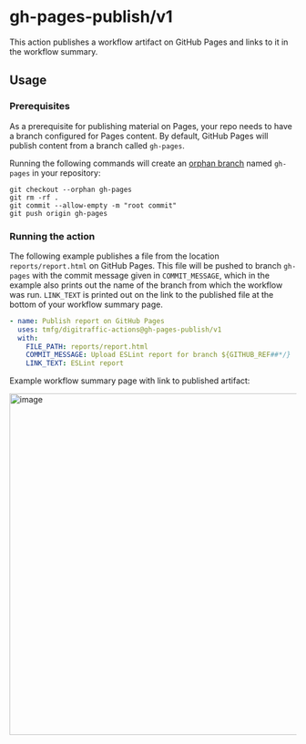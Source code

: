 # gh-pages-publish/v1

This action publishes a workflow artifact on GitHub Pages and links to it in the workflow summary. 

## Usage

### Prerequisites

As a prerequisite for publishing material on Pages, your repo needs to have a branch configured for Pages content. By default, GitHub Pages will publish content from a branch called `gh-pages`. 

Running the following commands will create an [orphan branch](https://git-scm.com/docs/git-checkout#Documentation/git-checkout.txt---orphanltnew-branchgt) named `gh-pages` in your repository:

```shell
git checkout --orphan gh-pages
git rm -rf .
git commit --allow-empty -m "root commit"
git push origin gh-pages
```

### Running the action

The following example publishes a file from the location `reports/report.html` on GitHub Pages. This file will be pushed to branch `gh-pages` with the  commit message given in `COMMIT_MESSAGE`, which in the example also prints out the name of the branch from which the workflow was run. `LINK_TEXT` is printed out on the link to the published file at the bottom of your workflow summary page.

```yaml
- name: Publish report on GitHub Pages
  uses: tmfg/digitraffic-actions@gh-pages-publish/v1
  with:
    FILE_PATH: reports/report.html
    COMMIT_MESSAGE: Upload ESLint report for branch ${GITHUB_REF##*/}
    LINK_TEXT: ESLint report
```

Example workflow summary page with link to published artifact:

<img width="600" alt="image" src="https://user-images.githubusercontent.com/92532596/191916445-19427ee5-329d-4966-ae96-13f80ec75f4c.png">
